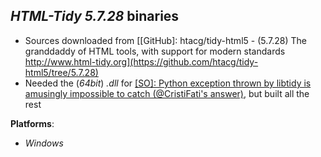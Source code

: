 *HTML-Tidy 5.7.28* binaries
---------------------------

- Sources downloaded from [[GitHub]: htacg/tidy-html5 - (5.7.28) The granddaddy of HTML tools, with support for modern standards http://www.html-tidy.org](https://github.com/htacg/tidy-html5/tree/5.7.28)
- Needed the (*64bit*) *.dll* for [[SO]: Python exception thrown by libtidy is amusingly impossible to catch (@CristiFati's answer)](https://stackoverflow.com/a/59071499/4788546), but built all the rest

**Platforms**:
- *Windows*

